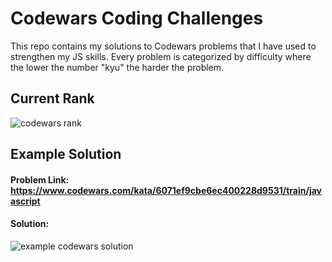 # Codewars Coding Challenges
This repo contains my solutions to Codewars problems that I have used to strengthen my JS skills. Every problem is categorized by difficulty where the lower the number "kyu" the harder the problem.

## Current Rank

<img src="https://www.codewars.com/users/brianschnee/badges/large" alt="codewars rank">

## Example Solution

#### Problem Link: https://www.codewars.com/kata/6071ef9cbe6ec400228d9531/train/javascript

#### Solution:
<img src="https://user-images.githubusercontent.com/77141303/169157170-418607a6-5c99-4d3c-955b-eba27b4e4306.png" alt="example codewars solution">
